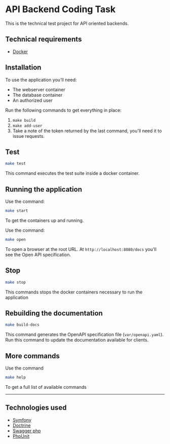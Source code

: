 # API Backend Coding Task

This is the technical test project for API oriented backends.

## Technical requirements

- [Docker](https://www.docker.com/)

## Installation

To use the application you'll need:

* The webserver container
* The database container
* An authorized user

Run the following commands to get everything in place:

1. `make build`
2. `make add-user`
3. Take a note of the token returned by the last command, you'll need it to issue requests.

## Test

```bash
make test
```

This command executes the test suite inside a docker container.

## Running the application

Use the command:

```bash
make start
```

To get the containers up and running.

Use the command:

```bash
make open
```

To open a browser at the root URL.
At `http://localhost:8080/docs` you'll see the Open API specification.

## Stop

```bash
make stop
```

This commands stops the docker containers necessary to run the application

## Rebuilding the documentation

```bash
make build-docs
```

This command generates the OpenAPI specification file (`var/openapi.yaml`).
Run this command to update the documentation available for clients.

## More commands

Use the command

```bash
make help
```

To get a full list of available commands

---

## Technologies used

* [Symfony](https://symfony.com/)
* [Doctrine](https://www.doctrine-project.org/projects/orm.html)
* [Swagger php](https://zircote.github.io/swagger-php/)
* [PhpUnit](https://phpunit.de/index.html)